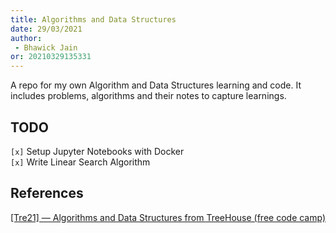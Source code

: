 ```yaml
---
title: Algorithms and Data Structures
date: 29/03/2021 
author:
 - Bhawick Jain
or: 20210329135331
---
```


A repo for my own Algorithm and Data Structures learning and code. It includes problems, algorithms and their notes to capture learnings.

## TODO
`[x]` Setup Jupyter Notebooks with Docker  
`[x]` Write Linear Search Algorithm  

## References
[[Tre21] — Algorithms and Data Structures from TreeHouse (free code camp)](https://www.youtube.com/watch?v=8hly31xKli0)
